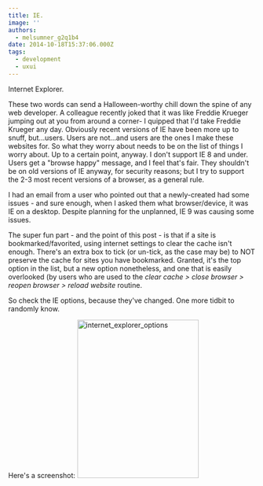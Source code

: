 ```yaml
---
title: IE.
image: ''
authors:
  - melsumner_g2q1b4
date: 2014-10-18T15:37:06.000Z
tags:
  - development
  - uxui
---
```

Internet Explorer.

These two words can send a Halloween-worthy chill down the spine of any web developer. A colleague recently joked that it was like Freddie Krueger jumping out at you from around a corner- I quipped that I'd take Freddie Krueger any day. Obviously recent versions of IE have been more up to snuff, but...users. Users are not...and users are the ones I make these websites for. So what they worry about needs to be on the list of things I worry about. Up to a certain point, anyway. I don't support IE 8 and under. Users get a "browse happy" message, and I feel that's fair. They shouldn't be on old versions of IE anyway, for security reasons; but I try to support the 2-3 most recent versions of a browser, as a general rule.

I had an email from a user who pointed out that a newly-created had some issues - and sure enough, when I asked them what browser/device, it was IE on a desktop. Despite planning for the unplanned, IE 9 was causing some issues.

The super fun part - and the point of this post - is that if a site is bookmarked/favorited, using internet settings to clear the cache isn't enough. There's an extra box to tick (or un-tick, as the case may be) to NOT preserve the cache for sites you have bookmarked. Granted, it's the top option in the list, but a new option nonetheless, and one that is easily overlooked (by users who are used to the <em>clear cache &gt; close browser &gt; reopen browser &gt; reload website</em> routine.

So check the IE options, because they've changed. One more tidbit to randomly know.

Here's a screenshot:
<img class="alignleft wp-image-182 size-full" src="http://blog.melsumner.com/wp-content/uploads/2014/10/internet_explorer_options.jpg" alt="internet_explorer_options" width="247" height="322" />

&nbsp;